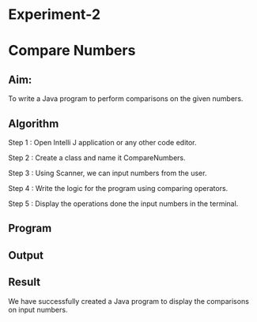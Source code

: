 # Experiment-2

# Compare Numbers

## Aim:
  To write a Java program to perform comparisons on the given numbers.
  
## Algorithm

Step 1 : Open Intelli J application or any other code editor.

Step 2 : Create a class and name it CompareNumbers.

Step 3 : Using Scanner, we can input numbers from the user.

Step 4 : Write the logic for the program using comparing operators.

Step 5 : Display the operations done the input numbers in the terminal.

## Program




## Output


## Result 
  We have successfully created a Java program to display the comparisons on input numbers.
